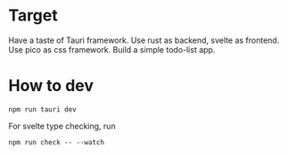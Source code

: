 # Target

Have a taste of Tauri framework.
Use rust as backend, svelte as frontend.
Use pico as css framework.
Build a simple todo-list app.
<br/>

# How to dev

```
npm run tauri dev
```

For svelte type checking, run

```
npm run check -- --watch
```
